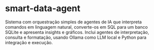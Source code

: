 # smart-data-agent
Sistema com orquestração simples de agentes de IA que interpreta comandos em linguagem natural, converte-os em SQL para um banco SQLite e apresenta insights e gráficos. Inclui agentes de interpretação, consulta e formatação, usando Ollama como LLM local e Python para integração e execução.
